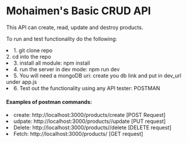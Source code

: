 <h1> Mohaimen's Basic CRUD API </h1>

This API can create, read, update and destroy products.

To run and test functionality do the following:
<li> 1. git clone repo </li>
<l1> 2. cd into the repo </li>
<li> 3. install all module: npm install </li>
<li> 4. run the server in dev mode: npm run dev </li> 
<li> 5. You will need a mongoDB uri: create you db link and put in dev_url under app.js </li>
<li >6. Test out the functionality using any API tester: POSTMAN </li>


<h4> Examples of postman commands: </h4>

<li> create: http://localhost:3000/products/create [POST Request] </li>
<li> udpate: http://localhost:3000/products/<product_id>/update [PUT request] </li>
<li> Delete: http://localhost:3000/products/<product_id>/delete [DELETE request] </li>
<li> Fetch: http://localhost:3000/products/<product_id> [GET request] </li>
